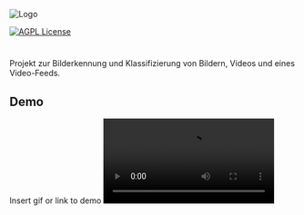 
![Logo](https://i.imgur.com/x2BH3WB.jpeg)



[![AGPL License](https://img.shields.io/badge/license-AGPL-blue.svg)](http://www.gnu.org/licenses/agpl-3.0)

#
Projekt zur Bilderkennung und Klassifizierung von Bildern, Videos und eines Video-Feeds.



## Demo

Insert gif or link to demo
![Demo](https://i.imgur.com/OBj97Qa.mp4)

